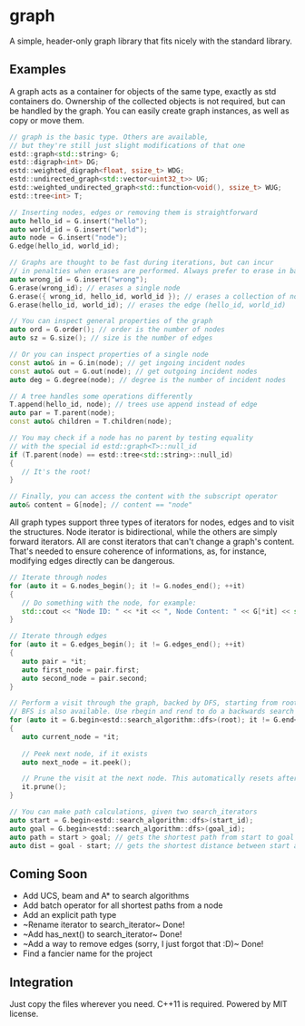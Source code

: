 # graph
A simple, header-only graph library that fits nicely with the standard library.

## Examples
A graph acts as a container for objects of the same type, exactly as std containers do. Ownership of the collected objects is not required, but can be handled by the graph.
You can easily create graph instances, as well as copy or move them.
```cpp
// graph is the basic type. Others are available, 
// but they're still just slight modifications of that one
estd::graph<std::string> G;
estd::digraph<int> DG;
estd::weighted_digraph<float, ssize_t> WDG;
estd::undirected_graph<std::vector<uint32_t>> UG;
estd::weighted_undirected_graph<std::function<void(), ssize_t> WUG;
estd::tree<int> T;

// Inserting nodes, edges or removing them is straightforward
auto hello_id = G.insert("hello");
auto world_id = G.insert("world");
auto node = G.insert("node");
G.edge(hello_id, world_id);

// Graphs are thought to be fast during iterations, but can incur
// in penalties when erases are performed. Always prefer to erase in batch
auto wrong_id = G.insert("wrong");
G.erase(wrong_id); // erases a single node
G.erase({ wrong_id, hello_id, world_id }); // erases a collection of nodes
G.erase(hello_id, world_id); // erases the edge (hello_id, world_id)

// You can inspect general properties of the graph
auto ord = G.order(); // order is the number of nodes
auto sz = G.size(); // size is the number of edges

// Or you can inspect properties of a single node
const auto& in = G.in(node); // get ingoing incident nodes
const auto& out = G.out(node); // get outgoing incident nodes
auto deg = G.degree(node); // degree is the number of incident nodes

// A tree handles some operations differently
T.append(hello_id, node); // trees use append instead of edge
auto par = T.parent(node);
const auto& children = T.children(node);

// You may check if a node has no parent by testing equality
// with the special id estd::graph<T>::null_id
if (T.parent(node) == estd::tree<std::string>::null_id)
{
   // It's the root!
}

// Finally, you can access the content with the subscript operator
auto& content = G[node]; // content == "node"
```
All graph types support three types of iterators for nodes, edges and to visit the structures. Node iterator is bidirectional, while the others are simply forward iterators.
All are const iterators that can't change a graph's content. That's needed to ensure coherence of informations, as, for instance, modifying edges directly can be dangerous.
```cpp
// Iterate through nodes
for (auto it = G.nodes_begin(); it != G.nodes_end(); ++it)
{
   // Do something with the node, for example:
   std::cout << "Node ID: " << *it << ", Node Content: " << G[*it] << std::endl;
}

// Iterate through edges
for (auto it = G.edges_begin(); it != G.edges_end(); ++it)
{
   auto pair = *it;
   auto first_node = pair.first;
   auto second_node = pair.second;
}

// Perform a visit through the graph, backed by DFS, starting from root id.
// BFS is also available. Use rbegin and rend to do a backwards search 
for (auto it = G.begin<estd::search_algorithm::dfs>(root); it != G.end<estd::search_algorithm::dfs>(); ++it)
{
   auto current_node = *it;
   
   // Peek next node, if it exists
   auto next_node = it.peek();

   // Prune the visit at the next node. This automatically resets after first use
   it.prune();
}

// You can make path calculations, given two search_iterators
auto start = G.begin<estd::search_algorithm::dfs>(start_id);
auto goal = G.begin<estd::search_algorithm::dfs>(goal_id);
auto path = start > goal; // gets the shortest path from start to goal
auto dist = goal - start; // gets the shortest distance between start and goal
```

## Coming Soon
- Add UCS, beam and A* to search algorithms
- Add batch operator for all shortest paths from a node
- Add an explicit path type
- ~Rename iterator to search_iterator~ Done!
- ~Add has_next() to search_iterator~ Done!
- ~Add a way to remove edges (sorry, I just forgot that :D)~ Done!
- Find a fancier name for the project

## Integration
Just copy the files wherever you need. C++11 is required. Powered by MIT license.
